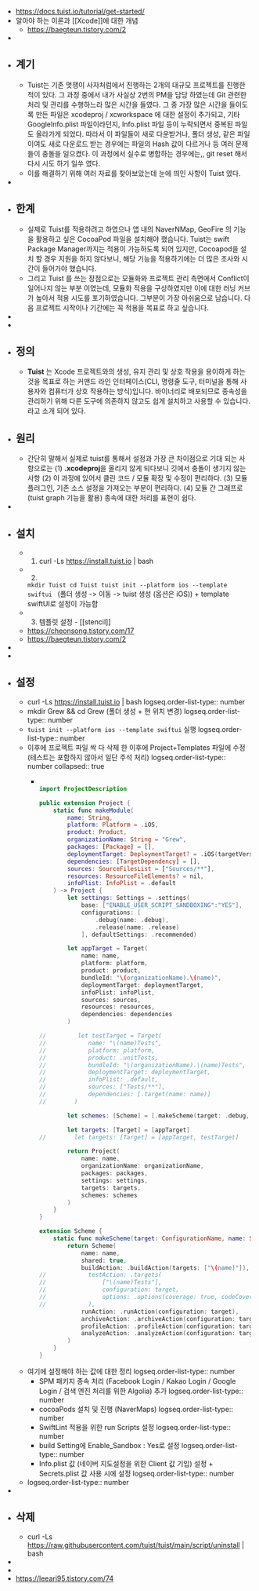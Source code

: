 - https://docs.tuist.io/tutorial/get-started/
- 알아야 하는 이론과 [[Xcode]]에 대한 개념
	- https://baegteun.tistory.com/2
-
- ## 계기
	- Tuist는 기존 멋쟁이 사자처럼에서 진행하는 2개의 대규모 프로젝트를 진행한 적이 있다.
	  그 과정 중에서 내가 사실상 2번의 PM을 담당 하였는데 Git 관련한 처리 및 관리를 수행하느라 많은 시간을 들였다.
	  그 중 가장 많은 시간을 들이도록 만든 파일은 xcodeproj / xcworkspace 에 대한 설정이 추가되고, 기타 GoogleInfo.plist 파일이라던지, Info.plist 파일 등이 누락되면서 중복된 파일도 올라가게 되었다. 따라서 이 파일들이 새로 다운받거나, 폴더 생성, 같은 파일이여도 새로 다운로드 받는 경우에는 파일의 Hash 값이 다르거나 등 여러 문제들이 충돌을 일으켰다. 이 과정에서 실수로 병합하는 경우에는,, git reset 해서 다시 시도 하기 일쑤 였다.
	- 이를 해결하기 위해 여러 자료를 찾아보았는데 눈에 띄인 사항이 Tuist 였다.
-
- ## 한계
	- 실제로 Tuist를 적용하려고 하였으나 앱 내의 NaverNMap, GeoFire 의 기능을 활용하고 싶은 CocoaPod 파일을 설치해야 했습니다. Tuist는 swift Package Manager까지는 적용이 가능하도록 되어 있지만, Cocoapod을 설치 할 경우 지원을 하지 않다보니, 해당 기능을 적용하기에는 더 많은 조사와 시간이 들어가야 했습니다.
	- 그리고 Tuist 를 쓰는 장점으로는 모듈화와 프로젝트 관리 측면에서 Conflict이 일어나지 않는 부분 이였는데,
	  모듈화 적용을 구상하였지만 이에 대한 러닝 커브가 높아서 적용 시도를 포기하였습니다. 그부분이 가장 아쉬움으로 남습니다. 다음 프로젝트 시작이나 기간에는 꼭 적용을 목표로 하고 싶습니다.
-
-
- ## 정의
	- **Tuist** 는 Xcode 프로젝트와의 생성, 유지 관리 및 상호 작용을 용이하게 하는 것을 목표로 하는 커맨드 라인 인터페이스(CLI, 명령줄 도구, 터미널을 통해 사용자와 컴퓨터가 상호 작용하는 방식)입니다. 바이너리로 배포되므로 종속성을 관리하기 위해 다른 도구에 의존하지 않고도 쉽게 설치하고 사용할 수 있습니다. 라고 소개 되어 있다.
- ## 원리
	- 간단히 말해서 실제로 tuist를 통해서 설정과 가장 큰 차이점으로 기대 되는 사항으로는
	  (1) **.xcodeproj**을 올리지 않게 되다보니 깃에서 충돌이 생기지 않는 사항
	  (2) 이 과정에 있어서 클린 코드 / 모듈 확장 및 수정이 편리하다.
	  (3) 모듈 플러그인, 기존 소스 설정을 가져오는 부분이 편리하다.
	  (4) 모듈 간 그래프로 (tuist graph 기능을 활용) 종속에 대한 처리를 표현이 쉽다.
-
- ## 설치
	- 1. curl -Ls https://install.tuist.io | bash
	- 2. 
	  ``mkdir Tuist
	  cd Tuist
	  tuist init --platform ios --template swiftui ``
	  (폴더 생성 -> 이동 -> tuist 생성 (옵션은 iOS)) + template swiftUI로 설정이 가능함
	- 3. 템플릿 설정 - [[stencil]]
	- https://cheonsong.tistory.com/17
	- https://baegteun.tistory.com/2
-
-
- ##  설정
	- curl -Ls https://install.tuist.io | bash
	  logseq.order-list-type:: number
	- mkdir Grew && cd Grew (폴더 생성 + 현 위치 변경)
	  logseq.order-list-type:: number
	- ``tuist init --platform ios --template swiftui`` 실행
	  logseq.order-list-type:: number
	- 이후에 프로젝트 파일 싹 다 삭제 한 이후에 Project+Templates 파일에 수정 (테스트는 포함하지 않아서 일단 주석 처리)
	  logseq.order-list-type:: number
	  collapsed:: true
		- ```swift
		  
		  import ProjectDescription
		  
		  public extension Project {
		      static func makeModule(
		          name: String,
		          platform: Platform = .iOS,
		          product: Product,
		          organizationName: String = "Grew",
		          packages: [Package] = [],
		          deploymentTarget: DeploymentTarget? = .iOS(targetVersion: "17.0", devices: [.iphone, .ipad]),
		          dependencies: [TargetDependency] = [],
		          sources: SourceFilesList = ["Sources/**"],
		          resources: ResourceFileElements? = nil,
		          infoPlist: InfoPlist = .default
		      ) -> Project {
		          let settings: Settings = .settings(
		              base: ["ENABLE_USER_SCRIPT_SANDBOXING":"YES"],
		              configurations: [
		                  .debug(name: .debug),
		                  .release(name: .release)
		              ], defaultSettings: .recommended)
		  
		          let appTarget = Target(
		              name: name,
		              platform: platform,
		              product: product,
		              bundleId: "\(organizationName).\(name)",
		              deploymentTarget: deploymentTarget,
		              infoPlist: infoPlist,
		              sources: sources,
		              resources: resources,
		              dependencies: dependencies
		          )
		  
		  //         let testTarget = Target(
		  //            name: "\(name)Tests",
		  //            platform: platform,
		  //            product: .unitTests,
		  //            bundleId: "\(organizationName).\(name)Tests",
		  //            deploymentTarget: deploymentTarget,
		  //            infoPlist: .default,
		  //            sources: ["Tests/**"],
		  //            dependencies: [.target(name: name)]
		  //        )
		  
		          let schemes: [Scheme] = [.makeScheme(target: .debug, name: name)]
		  
		          let targets: [Target] = [appTarget]
		  //        let targets: [Target] = [appTarget, testTarget]
		  
		          return Project(
		              name: name,
		              organizationName: organizationName,
		              packages: packages,
		              settings: settings,
		              targets: targets,
		              schemes: schemes
		          )
		      }
		  }
		  
		  extension Scheme {
		      static func makeScheme(target: ConfigurationName, name: String) -> Scheme {
		          return Scheme(
		              name: name,
		              shared: true,
		              buildAction: .buildAction(targets: ["\(name)"]),
		  //            testAction: .targets(
		  //                ["\(name)Tests"],
		  //                configuration: target,
		  //                options: .options(coverage: true, codeCoverageTargets: ["\(name)"])
		  //            ),
		              runAction: .runAction(configuration: target),
		              archiveAction: .archiveAction(configuration: target),
		              profileAction: .profileAction(configuration: target),
		              analyzeAction: .analyzeAction(configuration: target)
		          )
		      }
		  }
		  
		  ```
	- 여기에 설정해야 하는 값에 대한 정리
	  logseq.order-list-type:: number
		- SPM 패키지 종속 처리 (Facebook Login / Kakao Login / Google Login / 검색 엔진 처리를 위한 Algolia) 추가
		  logseq.order-list-type:: number
		- cocoaPods 설치 및 진행 (NaverMaps)
		  logseq.order-list-type:: number
		- SwiftLint 적용을 위한 run Scripts 설정
		  logseq.order-list-type:: number
		- build Setting에 Enable_Sandbox : Yes로 설정
		  logseq.order-list-type:: number
		- Info.plist 값 (네이버 지도설정을 위한 Client 값 기입) 설정 + Secrets.plist 값 사용 시에 설정
		  logseq.order-list-type:: number
	- logseq.order-list-type:: number
-
- ## 삭제
	- curl -Ls https://raw.githubusercontent.com/tuist/tuist/main/script/uninstall | bash
-
-
- https://leeari95.tistory.com/74